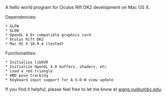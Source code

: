A hello world program for Oculus Rift DK2 development on Mac OS X.

Dependencies:

	* GLFW
	* GLEW
	* OpenGL 4.0+ compatible graphics card
	* Oculus Rift DK2
	* Mac OS X 10.9.4 (tested)

Functionalities:

	* Initialize libOVR
	* Initialize OpenGL 4.0 buffers, shaders, etc
	* Load a red triangle
	* HMD pose tracking
	* Keyboard input support for A-S-D-W view update

If you find it helpful, please feel free to let me know at wang.yu@umbc.edu.
